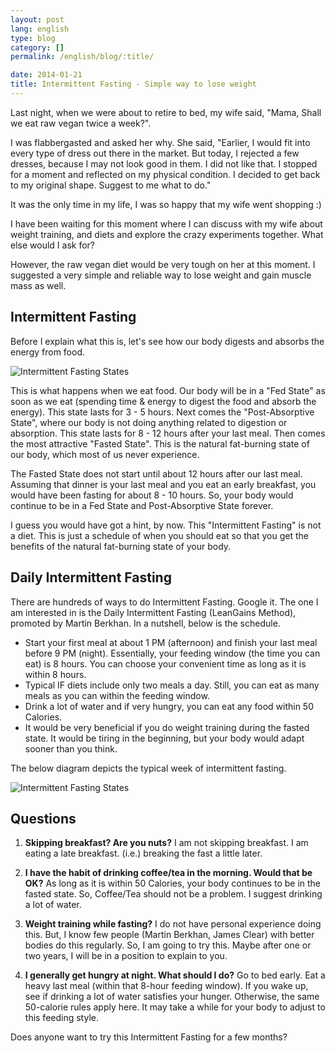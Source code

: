 ```yaml
---
layout: post
lang: english
type: blog
category: []
permalink: /english/blog/:title/

date: 2014-01-21
title: Intermittent Fasting - Simple way to lose weight
---
```


Last night, when we were about to retire to bed, my wife said, "Mama, Shall we eat raw vegan twice a week?".

I was flabbergasted and asked her why. She said, "Earlier, I would fit into every type of dress out there in the market. But today, I rejected a few dresses, because I may not look good in them. I did not like that. I stopped for a moment and reflected on my physical condition. I decided to get back to my original shape. Suggest to me what to do."

It was the only time in my life, I was so happy that my wife went shopping :)

I have been waiting for this moment where I can discuss with my wife about weight training, and diets and explore the crazy experiments together. What else would I ask for?

However, the raw vegan diet would be very tough on her at this moment. I suggested a very simple and reliable way to lose weight and gain muscle mass as well.

## Intermittent Fasting

Before I explain what this is, let's see how our body digests and absorbs the energy from food.

![Intermittent Fasting States]({{site[page.lang][page.type].downloads}}/intermittent-fasting-states.jpg)

This is what happens when we eat food. Our body will be in a "Fed State" as soon as we eat (spending time & energy to digest the food and absorb the energy). This state lasts for 3 - 5 hours. Next comes the "Post-Absorptive State", where our body is not doing anything related to digestion or absorption. This state lasts for 8 - 12 hours after your last meal. Then comes the most attractive "Fasted State". This is the natural fat-burning state of our body, which most of us never experience.

The Fasted State does not start until about 12 hours after our last meal. Assuming that dinner is your last meal and you eat an early breakfast, you would have been fasting for about 8 - 10 hours. So, your body would continue to be in a Fed State and Post-Absorptive State forever.

I guess you would have got a hint, by now. This "Intermittent Fasting" is not a diet. This is just a schedule of when you should eat so that you get the benefits of the natural fat-burning state of your body.

## Daily Intermittent Fasting

There are hundreds of ways to do Intermittent Fasting. Google it. The one I am interested in is the Daily Intermittent Fasting (LeanGains Method), promoted by Martin Berkhan. In a nutshell, below is the schedule.

* Start your first meal at about 1 PM (afternoon) and finish your last meal before 9 PM (night). Essentially, your feeding window (the time you can eat) is 8 hours. You can choose your convenient time as long as it is within 8 hours.
* Typical IF diets include only two meals a day. Still, you can eat as many meals as you can within the feeding window.
* Drink a lot of water and if very hungry, you can eat any food within 50 Calories.
* It would be very beneficial if you do weight training during the fasted state. It would be tiring in the beginning, but your body would adapt sooner than you think.

The below diagram depicts the typical week of intermittent fasting.

![Intermittent Fasting States]({{site[page.lang][page.type].downloads}}/leangains-daily-intermittent-fasting.jpg)

## Questions

1) **Skipping breakfast? Are you nuts?**
I am not skipping breakfast. I am eating a late breakfast. (i.e.) breaking the fast a little later.

2) **I have the habit of drinking coffee/tea in the morning. Would that be OK?**
As long as it is within 50 Calories, your body continues to be in the fasted state. So, Coffee/Tea should not be a problem. I suggest drinking a lot of water.

3) **Weight training while fasting?**
I do not have personal experience doing this. But, I know few people (Martin Berkhan, James Clear) with better bodies do this regularly. So, I am going to try this. Maybe after one or two years, I will be in a position to explain to you.

4) **I generally get hungry at night. What should I do?**
Go to bed early. Eat a heavy last meal (within that 8-hour feeding window). If you wake up, see if drinking a lot of water satisfies your hunger. Otherwise, the same 50-calorie rules apply here. It may take a while for your body to adjust to this feeding style.

Does anyone want to try this Intermittent Fasting for a few months?
